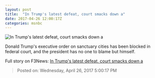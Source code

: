 ```yaml
---
layout: post
title:  "In Trump's latest defeat, court smacks down a"
date: 2017-04-26 12:00:17Z
categories: msnbc
---
```


![In Trump's latest defeat, court smacks down a](http://www.msnbc.com/sites/msnbc/files/styles/ratio--1_91-1--1200x630/public/afp_m07vw.jpg?itok=r7tI2Y79)

Donald Trump's executive order on sanctuary cities has been blocked in federal court, and the president has no one to blame but himself.


Full story on F3News: [In Trump's latest defeat, court smacks down a](http://www.f3nws.com/n/hxxMgE)

> Posted on: Wednesday, April 26, 2017 5:00:17 PM
